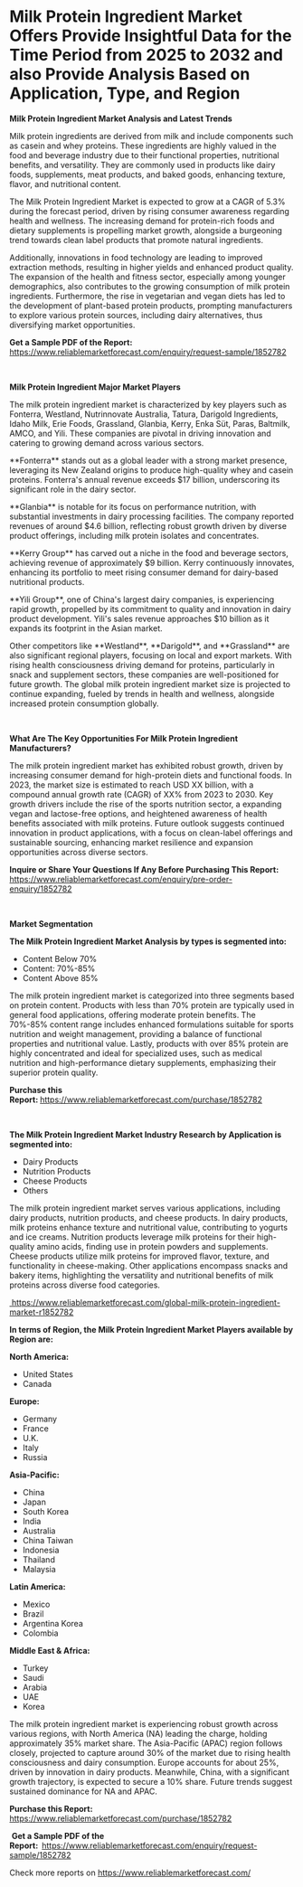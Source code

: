 <p><h1>Milk Protein Ingredient Market Offers Provide Insightful Data for the Time Period from 2025 to 2032 and also Provide Analysis Based on Application, Type, and Region</h1></p><p><strong>Milk Protein Ingredient Market Analysis and Latest Trends</strong></p>
<p><p>Milk protein ingredients are derived from milk and include components such as casein and whey proteins. These ingredients are highly valued in the food and beverage industry due to their functional properties, nutritional benefits, and versatility. They are commonly used in products like dairy foods, supplements, meat products, and baked goods, enhancing texture, flavor, and nutritional content.</p><p>The Milk Protein Ingredient Market is expected to grow at a CAGR of 5.3% during the forecast period, driven by rising consumer awareness regarding health and wellness. The increasing demand for protein-rich foods and dietary supplements is propelling market growth, alongside a burgeoning trend towards clean label products that promote natural ingredients. </p><p>Additionally, innovations in food technology are leading to improved extraction methods, resulting in higher yields and enhanced product quality. The expansion of the health and fitness sector, especially among younger demographics, also contributes to the growing consumption of milk protein ingredients. Furthermore, the rise in vegetarian and vegan diets has led to the development of plant-based protein products, prompting manufacturers to explore various protein sources, including dairy alternatives, thus diversifying market opportunities.</p></p>
<p><strong>Get a Sample PDF of the Report:&nbsp;</strong> <a href="https://www.reliablemarketforecast.com/enquiry/request-sample/1852782?utm_campaign=2124&utm_medium=2&utm_source=Github&utm_content=ia&utm_term=15022025&utm_id=milk-protein-ingredient">https://www.reliablemarketforecast.com/enquiry/request-sample/1852782</a></p>
<p>&nbsp;</p>
<p><strong>Milk Protein Ingredient Major Market Players</strong></p>
<p><p>The milk protein ingredient market is characterized by key players such as Fonterra, Westland, Nutrinnovate Australia, Tatura, Darigold Ingredients, Idaho Milk, Erie Foods, Grassland, Glanbia, Kerry, Enka Süt, Paras, Baltmilk, AMCO, and Yili. These companies are pivotal in driving innovation and catering to growing demand across various sectors.</p><p>**Fonterra** stands out as a global leader with a strong market presence, leveraging its New Zealand origins to produce high-quality whey and casein proteins. Fonterra's annual revenue exceeds $17 billion, underscoring its significant role in the dairy sector.</p><p>**Glanbia** is notable for its focus on performance nutrition, with substantial investments in dairy processing facilities. The company reported revenues of around $4.6 billion, reflecting robust growth driven by diverse product offerings, including milk protein isolates and concentrates.</p><p>**Kerry Group** has carved out a niche in the food and beverage sectors, achieving revenue of approximately $9 billion. Kerry continuously innovates, enhancing its portfolio to meet rising consumer demand for dairy-based nutritional products.</p><p>**Yili Group**, one of China's largest dairy companies, is experiencing rapid growth, propelled by its commitment to quality and innovation in dairy product development. Yili's sales revenue approaches $10 billion as it expands its footprint in the Asian market.</p><p>Other competitors like **Westland**, **Darigold**, and **Grassland** are also significant regional players, focusing on local and export markets. With rising health consciousness driving demand for proteins, particularly in snack and supplement sectors, these companies are well-positioned for future growth. The global milk protein ingredient market size is projected to continue expanding, fueled by trends in health and wellness, alongside increased protein consumption globally.</p></p>
<p>&nbsp;</p>
<p><strong>What Are The Key Opportunities For Milk Protein Ingredient Manufacturers?</strong></p>
<p><p>The milk protein ingredient market has exhibited robust growth, driven by increasing consumer demand for high-protein diets and functional foods. In 2023, the market size is estimated to reach USD XX billion, with a compound annual growth rate (CAGR) of XX% from 2023 to 2030. Key growth drivers include the rise of the sports nutrition sector, a expanding vegan and lactose-free options, and heightened awareness of health benefits associated with milk proteins. Future outlook suggests continued innovation in product applications, with a focus on clean-label offerings and sustainable sourcing, enhancing market resilience and expansion opportunities across diverse sectors.</p></p>
<p><strong>Inquire or Share Your Questions If Any Before Purchasing This Report:</strong> <a href="https://www.reliablemarketforecast.com/enquiry/pre-order-enquiry/1852782?utm_campaign=2124&utm_medium=2&utm_source=Github&utm_content=ia&utm_term=15022025&utm_id=milk-protein-ingredient">https://www.reliablemarketforecast.com/enquiry/pre-order-enquiry/1852782</a></p>
<p>&nbsp;</p>
<p><strong>Market Segmentation</strong></p>
<p><strong>The Milk Protein Ingredient Market Analysis by types is segmented into:</strong></p>
<p><ul><li>Content Below 70%</li><li>Content: 70%-85%</li><li>Content Above 85%</li></ul></p>
<p><p>The milk protein ingredient market is categorized into three segments based on protein content. Products with less than 70% protein are typically used in general food applications, offering moderate protein benefits. The 70%-85% content range includes enhanced formulations suitable for sports nutrition and weight management, providing a balance of functional properties and nutritional value. Lastly, products with over 85% protein are highly concentrated and ideal for specialized uses, such as medical nutrition and high-performance dietary supplements, emphasizing their superior protein quality.</p></p>
<p><strong>Purchase this Report:&nbsp;</strong><a href="https://www.reliablemarketforecast.com/purchase/1852782?utm_campaign=2124&utm_medium=2&utm_source=Github&utm_content=ia&utm_term=15022025&utm_id=milk-protein-ingredient">https://www.reliablemarketforecast.com/purchase/1852782</a></p>
<p>&nbsp;</p>
<p><strong>The Milk Protein Ingredient Market Industry Research by Application is segmented into:</strong></p>
<p><ul><li>Dairy Products</li><li>Nutrition Products</li><li>Cheese Products</li><li>Others</li></ul></p>
<p><p>The milk protein ingredient market serves various applications, including dairy products, nutrition products, and cheese products. In dairy products, milk proteins enhance texture and nutritional value, contributing to yogurts and ice creams. Nutrition products leverage milk proteins for their high-quality amino acids, finding use in protein powders and supplements. Cheese products utilize milk proteins for improved flavor, texture, and functionality in cheese-making. Other applications encompass snacks and bakery items, highlighting the versatility and nutritional benefits of milk proteins across diverse food categories.</p></p>
<p><a href="https://www.reliablemarketforecast.com/global-milk-protein-ingredient-market-r1852782?utm_campaign=2124&utm_medium=2&utm_source=Github&utm_content=ia&utm_term=15022025&utm_id=milk-protein-ingredient">&nbsp;https://www.reliablemarketforecast.com/global-milk-protein-ingredient-market-r1852782</a></p>
<p><strong>In terms of Region, the Milk Protein Ingredient Market Players available by Region are:</strong></p>
<p>
    <p> <strong> North America: </strong>
        <ul>
            <li>United States</li>
            <li>Canada</li>
        </ul>
        </p> 
    <p> <strong> Europe: </strong>
        <ul>
            <li>Germany</li>
            <li>France</li>
            <li>U.K.</li>
            <li>Italy</li>
            <li>Russia</li>
        </ul>
        </p> 
    <p> <strong> Asia-Pacific: </strong>
        <ul>
            <li>China</li>
            <li>Japan</li>
            <li>South Korea</li>
            <li>India</li>
            <li>Australia</li>
            <li>China Taiwan</li>
            <li>Indonesia</li>
            <li>Thailand</li>
            <li>Malaysia</li>
        </ul>
        </p> 
    <p> <strong> Latin America: </strong>
        <ul>
            <li>Mexico</li>
            <li>Brazil</li>
            <li>Argentina Korea</li>
            <li>Colombia</li>
        </ul>
        </p> 
    <p> <strong> Middle East & Africa: </strong>
        <ul>
            <li>Turkey</li>
            <li>Saudi</li>
            <li>Arabia</li>
            <li>UAE</li>
            <li>Korea</li>
        </ul>
    </p>
    </p>
<p><p>The milk protein ingredient market is experiencing robust growth across various regions, with North America (NA) leading the charge, holding approximately 35% market share. The Asia-Pacific (APAC) region follows closely, projected to capture around 30% of the market due to rising health consciousness and dairy consumption. Europe accounts for about 25%, driven by innovation in dairy products. Meanwhile, China, with a significant growth trajectory, is expected to secure a 10% share. Future trends suggest sustained dominance for NA and APAC.</p></p>
<p><strong>Purchase this Report: </strong><a href="https://www.reliablemarketforecast.com/purchase/1852782?utm_campaign=2124&utm_medium=2&utm_source=Github&utm_content=ia&utm_term=15022025&utm_id=milk-protein-ingredient">https://www.reliablemarketforecast.com/purchase/1852782</a></p>
<p>&nbsp;<strong>Get a Sample PDF of the Report:&nbsp;&nbsp;</strong><a href="https://www.reliablemarketforecast.com/enquiry/request-sample/1852782?utm_campaign=2124&utm_medium=2&utm_source=Github&utm_content=ia&utm_term=15022025&utm_id=milk-protein-ingredient">https://www.reliablemarketforecast.com/enquiry/request-sample/1852782</a></p>
<p><strong></strong></p>
<p>Check more reports on <a href="https://www.reliablemarketforecast.com/?utm_campaign=2124&utm_medium=2&utm_source=Github&utm_content=ia&utm_term=15022025&utm_id=milk-protein-ingredient">https://www.reliablemarketforecast.com/</a></p>